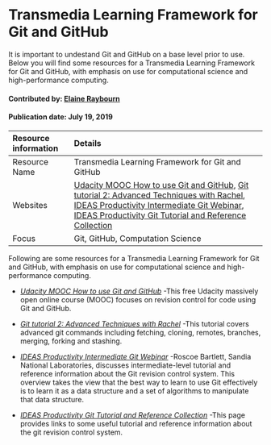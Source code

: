 # Transmedia Learning Framework for Git and GitHub
<!-- deck text start --> 
It is important to undestand Git and GitHub on a base level prior to use. Below you will find some resources for a Transmedia Learning Framework for Git and GitHub, with emphasis on use for computational science and high-performance computing. 
<!-- deck text end --> 

#### Contributed by: [Elaine Raybourn](https://github.com/elaineraybourn)
#### Publication date: July 19, 2019


Resource information | Details 
:--- | :--- 
Resource Name | Transmedia Learning Framework for Git and GitHub
Websites | [Udacity MOOC How to use Git and GitHub](https://www.udacity.com/course/how-to-use-git-and-github--ud775), [Git tutorial 2: Advanced Techniques with Rachel](https://www.youtube.com/watch?v=hF9X62rLSjE), [IDEAS Productivity Intermediate Git Webinar](https://www.youtube.com/watch?v=xBNlcq2B2E8), [IDEAS Productivity Git Tutorial and Reference Collection](https://ideas-productivity.org/resources/howtos/git-tutorial-and-reference-collection/)
Focus | Git, GitHub, Computation Science

Following are some resources for a Transmedia Learning Framework for Git and GitHub, with emphasis on use for computational science and high-performance computing. 

- *[Udacity MOOC How to use Git and GitHub](https://www.udacity.com/course/how-to-use-git-and-github--ud775)*
-This free Udacity massively open online course (MOOC) focuses on revision control for code using Git and GitHub.

- *[Git tutorial 2: Advanced Techniques with Rachel](https://www.youtube.com/watch?v=hF9X62rLSjE)*
-This tutorial covers advanced git commands including fetching, cloning, remotes, branches, merging, forking and stashing.

- *[IDEAS Productivity Intermediate Git Webinar](https://www.youtube.com/watch?v=xBNlcq2B2E8)*
-Roscoe Bartlett, Sandia National Laboratories, discusses intermediate-level tutorial and reference information about the Git revision control system. This overview takes the view that the best way to learn to use Git effectively is to learn it as a data structure and a set of algorithms to manipulate that data structure.  

- *[IDEAS Productivity Git Tutorial and Reference Collection](https://ideas-productivity.org/resources/howtos/git-tutorial-and-reference-collection/)*
-This page provides links to some useful tutorial and reference information about the git revision control system.


<!--- browser security problems
- [GitGame](https://www.git-game.com/)
-The git-game is a terminal based game that teaches both new and advances users some pretty cool features of the git scm (source control management) system. The theme of the game is a scavanger hunt. Using git's commands you find clues that will help you solve the "puzzle". 
--->

<!---
Publish: yes
Categories: skills, development
Topics: online learning, revision control
Tags: bssw-article
Level: 2
Prerequisites: defaults
Aggregate: subresource
--->
